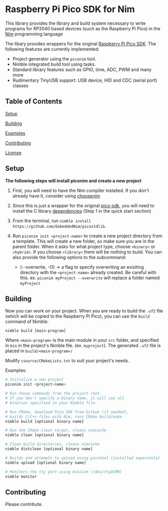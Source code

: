 # Raspberry Pi Pico SDK for Nim

This library provides the library and build system necessary to write
programs for RP2040 based devices (such as the Raspberry Pi Pico) in the
[Nim](https://nim-lang.org/) programming language

The libary provides wrappers for the original [Raspberry Pi Pico
SDK](https://github.com/raspberrypi/pico-sdk). The following features are
currently implemented:

* Project generator using the `piconim` tool.
* Nimble integrated build tool using tasks.
* Standard library features such as GPIO, time, ADC, PWM and many more
* Rudimentary TinyUSB support: USB device, HID and CDC (serial port) classes


## Table of Contents

[Setup](#setup)

[Building](#building)

[Examples](examples)

[Contributing](#contributing)

[License](LICENSE)


## Setup

**The following steps will install piconim and create a new project**

1. First, you will need to have the Nim compiler installed. If you don't already 
have it, consider using [choosenim](https://github.com/dom96/choosenim)

2. Since this is just a wrapper for the original 
[pico-sdk](https://github.com/raspberrypi/pico-sdk), you will need to install the C 
library [dependencies](https://github.com/raspberrypi/pico-sdk#quick-start-your-own-project) 
(Step 1 in the quick start section)

3. From the terminal, run `nimble install https://github.com/EmbeddedNim/picostdlib`.

4. Run `piconim init <project-name>` to create a new project directory from a 
template. This will create a new folder, so make sure you are in the parent folder.
When it asks for what project type, choose `>binary<` or `>hybrid<`. If you choose
`>library<` there will be nothing to build.
You can also provide the following options to the subcommand:
    - (--overwrite, -O) -> a flag to specify overwriting an exisiting directory 
    with the `<project-name>` already created. Be careful with this. 
    ex. `piconim myProject --overwrite` will replace a folder named `myProject`


## Building

Now you can work on your project. When you are ready to build the `.uf2` file 
(which will be copied to the Raspberry Pi Pico), you can use the `build` command of Nimble:

`nimble build [main-program]`

Where `<main-program>` is the main module in your `src` folder, and specified in `bin`
in the project's Nimble file. (ex. `myproject`).
The generated `.uf2` file is placed in `build/<main-program>/`

Modify `csource/CMakeLists.txt` to suit your project's needs.

Examples:

```bash
# Initialize a new project
piconim init <project-name>

# Run these commands from the project root.
# If you don't specify a binary name, it will use all
# binaries specified in your Nimble file.

# Run CMake, download Pico SDK from Github (if needed),
# builds C/C++ files with Nim, runs CMake build/make
nimble build [optional binary name]

# Run the CMake clean target, cleans nimcache
nimble clean [optional binary name]

# Clean build directories, cleans nimcache
nimble distclean [optional binary name]

# Builds and attempts to upload using picotool (installed separately)
nimble upload [optional binary name]

# Monitors the tty port using minicom (/dev/ttyACM0)
nimble monitor

```


## Contributing

Please contribute.
